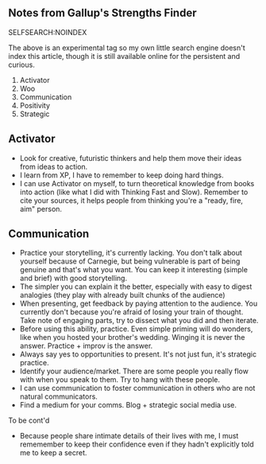 ## Notes from Gallup's Strengths Finder

SELFSEARCH:NOINDEX

The above is an experimental tag so my own little search engine doesn't index this article, though it is still available online for the persistent and curious.

1. Activator
2. Woo
3. Communication
4. Positivity
5. Strategic

## Activator

* Look for creative, futuristic thinkers and help them move their ideas from ideas to action.
* I learn from XP, I have to remember to keep doing hard things.
* I can use Activator on myself, to turn theoretical knowledge from books into action (like what I did with Thinking Fast and Slow). Remember to cite your sources, it helps people from thinking you're a "ready, fire, aim" person.

## Communication
* Practice your storytelling, it's currently lacking. You don't talk about yourself because of Carnegie, but being vulnerable is part of being genuine and that's what you want. You can keep it interesting (simple and brief) with good storytelling.
* The simpler you can explain it the better, especially with easy to digest analogies (they play with already built chunks of the audience)
* When presenting, get feedback by paying attention to the audience. You currently don't because you're afraid of losing your train of thought. Take note of engaging parts, try to dissect what you did and then iterate.
* Before using this ability, practice. Even simple priming will do wonders, like when you hosted your brother's wedding. Winging it is never the answer. Practice + improv is the answer. 
* Always say yes to opportunities to present. It's not just fun, it's strategic practice.
* Identify your audience/market. There are some people you really flow with when you speak to them. Try to hang with these people.
* I can use communication to foster communication in others who are not natural communicators.
* Find a medium for your comms. Blog + strategic social media use.

To be cont'd

* Because people share intimate details of their lives with me, I must rememember to keep their confidence even if they hadn't explicitly told me to keep a secret.
